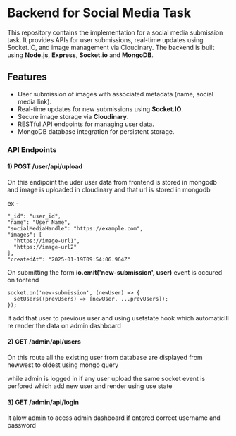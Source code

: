 # Backend for Social Media Task

This repository contains the implementation for a social media submission task. It provides APIs for user submissions, real-time updates using Socket.IO, and image management via Cloudinary. The backend is built using **Node.js**, **Express**, **Socket.io** and **MongoDB**.

## Features

- User submission of images with associated metadata (name, social media link).
- Real-time updates for new submissions using **Socket.IO**.
- Secure image storage via **Cloudinary**.
- RESTful API endpoints for managing user data.
- MongoDB database integration for persistent storage.

### API Endpoints

#### 1) POST **/user/api/upload**

On this endipoint the uder user data from frontend is stored in mongodb and image is uploaded in cloudinary and that url is stored in mongodb

ex -

    "_id": "user_id",
    "name": "User Name",
    "socialMediaHandle": "https://example.com",
    "images": [
      "https://image-url1",
      "https://image-url2"
    ],
    "createdAt": "2025-01-19T09:54:06.964Z"


On submitting the form **io.emit('new-submission', user)** event is occured on fontend 

    socket.on('new-submission', (newUser) => {
      setUsers((prevUsers) => [newUser, ...prevUsers]);
    });
  
It add that user to previous user and using usetstate hook which automaticlll re render the data on admin dashboard 


#### 2) GET **/admin/api/users**

On this route all the existing user from database are displayed  from newwest to oldest using mongo query 

while admin is logged in if any user upload the same socket event is perfored which add new user and render using use state

#### 3) GET **/admin/api/login**

It alow admin to acess admin dashboard if entered correct username and password

